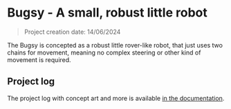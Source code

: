 # Bugsy - A small, robust little robot

> Project creation date: 14/06/2024  

The Bugsy is concepted as a robust little rover-like robot, that just uses two chains for movement, meaning no complex steering or other kind of movement is required.

## Project log

The project log with concept art and more is available [in the documentation](documentation/project_log.md).